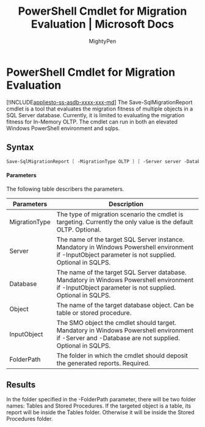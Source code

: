 ﻿---
title: "PowerShell Cmdlet for Migration Evaluation | Microsoft Docs"
ms.custom: ""
ms.date: "03/01/2017"
ms.prod: "sql-non-specified"
ms.prod_service: "database-engine, sql-database"
ms.service: ""
ms.component: "in-memory-oltp"
ms.reviewer: ""
ms.suite: "sql"
ms.technology: 
  - "database-engine-imoltp"
ms.tgt_pltfrm: ""
ms.topic: "article"
ms.assetid: 117250d3-9982-47fe-94fd-6f29f6159940
caps.latest.revision: 5
author: "MightyPen"
ms.author: "genemi"
manager: "craigg"
ms.workload: "Inactive"
monikerRange: "= azuresqldb-current || >= sql-server-2016 || = sqlallproducts-allversions"
---
# PowerShell Cmdlet for Migration Evaluation
[!INCLUDE[appliesto-ss-asdb-xxxx-xxx-md](../../includes/appliesto-ss-asdb-xxxx-xxx-md.md)]
  The Save-SqlMigrationReport cmdlet is a tool that evaluates the migration fitness of multiple objects in a SQL Server database. Currently, it is limited to evaluating the migration fitness for In-Memory OLTP. The cmdlet can run in both an elevated Windows PowerShell environment and sqlps.  
  
## Syntax  
  
```powershell  
Save-SqlMigrationReport [ -MigrationType OLTP ] [ -Server server -Database database [ -Object object_name ] ]  |  [ -InputObject smo_object ] -FolderPath path  
```  
  
#### Parameters  
 The following table describers the parameters.  
  
|Parameters|Description|  
|----------------|-----------------|  
|MigrationType|The type of migration scenario the cmdlet is targeting. Currently the only value is the default OLTP. Optional.|  
|Server|The name of the target SQL Server instance. Mandatory in Windows Powershell environment if -InputObject parameter is not supplied. Optional in SQLPS.|  
|Database|The name of the target SQL Server database. Mandatory in Windows Powershell environment if -InputObject parameter is not supplied. Optional in SQLPS.|  
|Object|The name of the target database object. Can be table or stored procedure.|  
|InputObject|The SMO object the cmdlet should target. Mandatory in Windows Powershell environment if -Server and -Database are not supplied. Optional in SQLPS.|  
|FolderPath|The folder in which the cmdlet should deposit the generated reports. Required.|  
  
## Results  
 In the folder specified in the -FolderPath parameter, there will be two folder names: Tables and Stored Procedures. If the targeted object is a table, its report will be inside the Tables folder. Otherwise it will be inside the Stored Procedures folder.  
  
  
